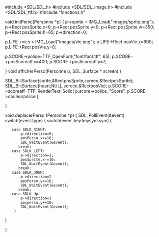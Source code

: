 #include <SDL/SDL.h>
#include <SDL/SDL_image.h>
#include <SDL/SDL_ttf.h>
#include "fonctions.h"


void initPerso(Personne *p)
{
  p->sprite = IMG_Load("images/sprite.png");
  p->Rect posSprite.x=0;
  p->Rect posSprite.y=0;
  p->Rect posSprite.w=350;
  p->Rect posSprite.h=65;
  p->direction=0;
  
  p.LIFE->vies = IMG_Load("images/vie.png");
  p.LIFE->Rect posVie.x=800;
  p.LIFE->Rect posVie.y=8;
  
  p.SCORE->police=TTF_OpenFont("font/font.ttf", 65);
  p.SCORE->posScoreaff.x=400;
  p.SCORE->posScoreaff.y=7;
  
  

}
void afficherPerso(Personne p, SDL_Surface * screen)
{

SDL_BlitSurface(sprite,&RectposSprite,screen,&RectposSprite);
SDL_BlitSurface(heart,NULL,screen,&RectposVie);
p.SCORE->scoreaff=TTF_RenderText_Solid( p.score->police, "Score", p.SCORE->couleurpolice );

}


void deplacerPerso (Personne *p)
{
SDL_PollEvent(&event);
 switch(event.type)
   (
       switch(event.key.keysym.sym)
       (
       
       case SDLK_RIGHT:
           p->direction=0;
           posPerso.x+=10;
           SDL_WaitEvent(&event);
          break;
       case SDLK_LEFT:
           p->direction=1;
           posSprite.x-=10;
           SDL_WaitEvent(&event);
          break;
       case SDLK_DOWN:
           p->direction=2
           posPerso.y+=10;
           SDL_WaitEvent(&event);
          break;
       case SDLK_Up
           p->direction=3
           posperso.y+=10;
           SDL_WaitEvent(&event);
        )
   )


}
